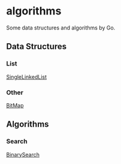 # algorithms

Some data structures and algorithms by Go.

## Data Structures

### List

[SingleLinkedList](https://github.com/ByteFlow777/algorithms/blob/master/structures/list/linked/single/singlelinkedlist.go)

### Other

[BitMap](https://github.com/ByteFlow777/algorithms/blob/master/bitmap/bitmap.go)

## Algorithms

### Search

[BinarySearch](https://github.com/ByteFlow777/algorithms/blob/master/algorithms/search/binary/binarysearch.go)